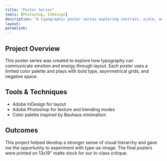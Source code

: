 ```yaml
---
title: "Poster Series"
tools: [Photoshop, InDesign]
description: "A typographic poster series exploring contrast, scale, and rhythm."
layout: 
permalink: 
---
```


## Project Overview

This poster series was created to explore how typography can communicate emotion and energy through layout. Each poster uses a limited color palette and plays with bold type, asymmetrical grids, and negative space.

## Tools & Techniques

- Adobe InDesign for layout
- Adobe Photoshop for texture and blending modes
- Color palette inspired by Bauhaus minimalism

## Outcomes

This project helped develop a stronger sense of visual hierarchy and gave me the opportunity to experiment with type-as-image. The final posters were printed on 13x19" matte stock for our in-class critique.